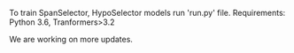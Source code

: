 To train SpanSelector, HypoSelector models run 'run.py' file.
Requirements: Python 3.6, Tranformers>3.2


We are working on more updates.
